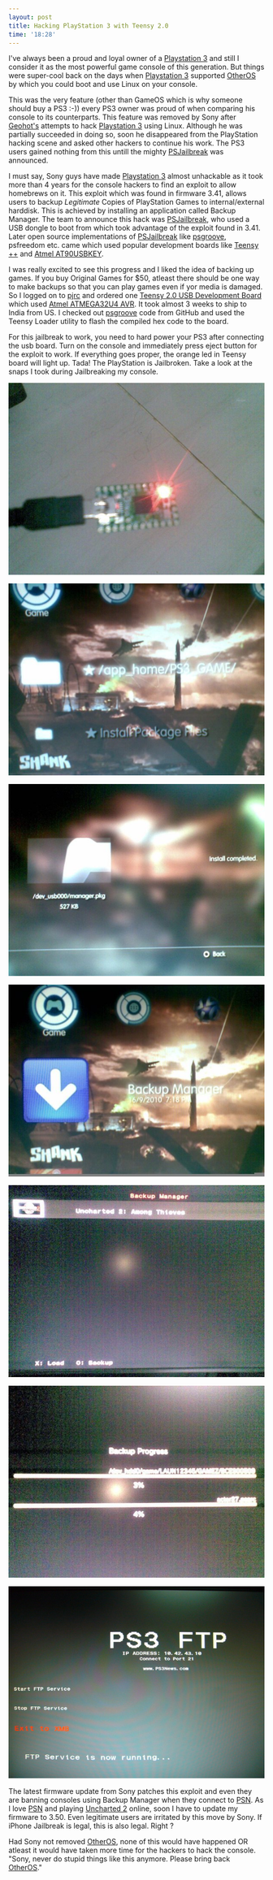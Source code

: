 ```yaml
---
layout: post
title: Hacking PlayStation 3 with Teensy 2.0
time: '18:28'
---
```


<!--begin excerpt-->
I've always been a proud and loyal owner of a [Playstation 3](http://en.wikipedia.org/wiki/PlayStation_3) and still I consider it as the most powerful game console of this generation. But things were super-cool back on the days when [Playstation 3](http://en.wikipedia.org/wiki/PlayStation_3) supported [OtherOS](http://en.wikipedia.org/wiki/OtherOS) by which you could boot and use Linux on your console. 
<!--end excerpt-->
This was the very feature (other than GameOS which is why someone should buy a PS3 :-)) every PS3 owner was proud of when comparing his console to its counterparts. This feature was removed by Sony after [Geohot's](http://en.wikipedia.org/wiki/George_Hotz) attempts to hack [Playstation 3](http://en.wikipedia.org/wiki/PlayStation_3) using Linux. Although he was partially succeeded in doing so, soon he disappeared from the PlayStation hacking scene and asked other hackers to continue his work. The PS3 users gained nothing from this untill the mighty [PSJailbreak](http://psjailbreak.com) was announced.

I must say, Sony guys have made [Playstation 3](http://en.wikipedia.org/wiki/PlayStation_3) almost unhackable as it took more than 4 years for the console hackers to find an exploit to allow homebrews on it. This exploit which was found in firmware 3.41, allows users to backup *Legitimate* Copies of PlayStation Games to internal/external harddisk. This is achieved by installing an application called Backup Manager. The team to announce this hack was [PSJailbreak](http://psjailbreak.com), who used a USB dongle to boot from which took advantage of the exploit found in 3.41. Later open source implementations of [PSJailbreak](http://psjailbreak.com) like [psgroove](http://github.com/psgroove/psgroove), psfreedom etc. came which used popular development boards like [Teensy ++](http://www.pjrc.com/store/teensypp.html) and [Atmel AT90USBKEY](http://www.atmel.com/dyn/products/tools_card.asp?tool_id=3879).

I was really excited to see this progress and I liked the idea of backing up games. If you buy Original Games for $50, atleast there should be one way to make backups so that you can play games even if yor media is damaged. So I logged on to [pjrc](http://pjrc.com) and ordered one [Teensy 2.0 USB Development Board](http://www.pjrc.com/teensy/) which used [Atmel ATMEGA32U4 AVR](http://www.atmel.com/dyn/products/product_card.asp?part_id=4317). It took almost 3 weeks to ship to India from US. I checked out [psgroove](http://github.com/psgroove/psgroove) code from GitHub and used the Teensy Loader utility to flash the compiled hex code to the board.

For this jailbreak to work, you need to hard power your PS3 after connecting the usb board. Turn on the console and immediately press eject button for the exploit to work. If everything goes proper, the orange led in Teensy board will light up. Tada! The PlayStation is Jailbroken. Take a look at the snaps I took during Jailbreaking my console.

![Flashed Teensy](/images/posts/2010-10-02-hacking-playstation3-with-teensy/teensy_loaded.jpg)

![Exploited](/images/posts/2010-10-02-hacking-playstation3-with-teensy/exploited.jpg)

![Installing](/images/posts/2010-10-02-hacking-playstation3-with-teensy/installing.jpg)

![Backup Manager](/images/posts/2010-10-02-hacking-playstation3-with-teensy/backup_manager.jpg)

![Backup Manager Page](/images/posts/2010-10-02-hacking-playstation3-with-teensy/bm_screen.jpg)

![Backing up Uncharted](/images/posts/2010-10-02-hacking-playstation3-with-teensy/backing_up.jpg)

![FTP Server](/images/posts/2010-10-02-hacking-playstation3-with-teensy/ftp_server.jpg)

The latest firmware update from Sony patches this exploit and even they are banning consoles using Backup Manager when they connect to [PSN](http://en.wikipedia.org/wiki/PlayStation_Network). As I love [PSN](http://en.wikipedia.org/wiki/PlayStation_Network) and playing [Uncharted 2](http://en.wikipedia.org/wiki/Uncharted_2:_Among_Thieves) online, soon I have to update my firmware to 3.50. Even legitimate users are irritated by this move by Sony. If iPhone Jailbreak is legal, this is also legal. Right ?

Had Sony not removed [OtherOS](http://en.wikipedia.org/wiki/OtherOS), none of this would have happened OR atleast it would have taken more time for the hackers to hack the console. "Sony, never do stupid things like this anymore. Please bring back [OtherOS](http://en.wikipedia.org/wiki/OtherOS)." 
